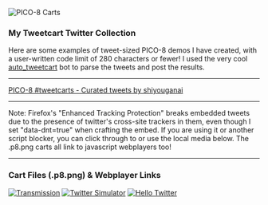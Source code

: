 ![PICO-8 Carts](/web_assets/web_banner_500x120.png)
### My Tweetcart Twitter Collection

Here are some examples of tweet-sized PICO-8 demos I have created, with a user-written code limit of 280 characters or fewer! I used the very cool [auto_tweetcart](https://twitter.com/auto_tweetcart) bot to parse the tweets and post the results.

---

<a class="twitter-timeline" data-dnt="true" data-theme="dark" href="https://twitter.com/shiyouganai/timelines/1251709543362564097?ref_src=twsrc%5Etfw">PICO-8 #tweetcarts - Curated tweets by shiyouganai</a> <script async src="https://platform.twitter.com/widgets.js" charset="utf-8"></script>

---

Note: Firefox's "Enhanced Tracking Protection" breaks embedded tweets due to the presence of twitter's cross-site trackers in them, even though I set "data-dnt=true" when crafting the embed. If you are using it or another script blocker, you can click through to or use the local media below. The .p8.png carts all link to javascript webplayers too!

---
### Cart Files (.p8.png) & Webplayer Links

[![Transmission](/web_assets/transmission_tweetcart.p8.png)](/transmission_tweetcart.html)
[![Twitter Simulator](/web_assets/twitter_simulator_tweetcart.p8.png)](/twitter_simulator_tweetcart.html)
[![Hello Twitter](/web_assets/hello_twitter_tweetcart.p8.png)](/hello_twitter_tweetcart.html)